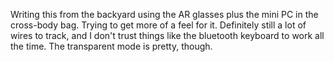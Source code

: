 
Writing this from the backyard using the AR glasses plus the mini PC in the cross-body bag. Trying to get more of a feel for it. Definitely still a lot of wires to track, and I don't trust things like the bluetooth keyboard to work all the time. The transparent mode is pretty, though.
